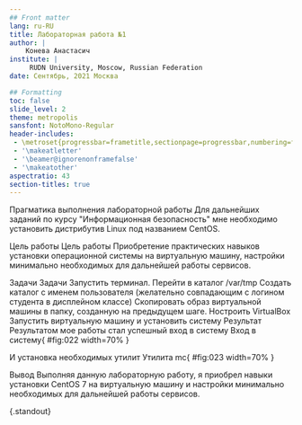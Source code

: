 ```yaml
---
## Front matter
lang: ru-RU
title: Лабораторная работа №1
author: |
	Конева Анастасич
institute: |
	 RUDN University, Moscow, Russian Federation
date: Сентябрь, 2021 Москва

## Formatting
toc: false
slide_level: 2
theme: metropolis
sansfont: NotoMono-Regular
header-includes: 
 - \metroset{progressbar=frametitle,sectionpage=progressbar,numbering=fraction}
 - '\makeatletter'
 - '\beamer@ignorenonframefalse'
 - '\makeatother'
aspectratio: 43
section-titles: true
---
```


Прагматика выполнения лабораторной работы
Для дальнейших заданий по курсу "Информационная безопасность" мне необходимо установить дистрибутив Linux под названием CentOS.

Цель работы
Цель работы
Приобретение практических навыков установки операционной системы на виртуальную машину, настройки минимально необходимых для дальнейшей работы сервисов.

Задачи
Задачи
Запустить терминал. Перейти в каталог /var/tmp
Создать каталог с именем пользователя (желательно совпадающим с логином студента в дисплейном классе)
Скопировать образ виртуальной машины в папку, созданную на предыдущем шаге.
Ностроить VirtualBox
Запустить виртуальную машину и установить систему
Результат
Результатом мое работы стал успешный вход в систему
Вход в систему{ #fig:022 width=70% }

И установка необходимых утилит
Утилита mc{ #fig:023 width=70% }

Вывод
Выполняя данную лабораторную работу, я приобрел навыки установки CentOS 7 на виртуальную машину и настройки минимально необходимых для дальнейшей работы сервисов.

{.standout}
